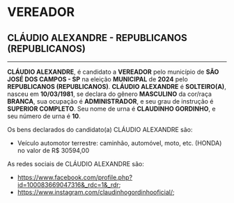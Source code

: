 # VEREADOR
## CLÁUDIO ALEXANDRE - REPUBLICANOS (REPUBLICANOS)
---
**CLÁUDIO ALEXANDRE**, é candidato a **VEREADOR** pelo município de **SÃO JOSÉ DOS CAMPOS - SP** na eleição **MUNICIPAL** de **2024** pelo **REPUBLICANOS (REPUBLICANOS)**.
**CLÁUDIO ALEXANDRE** é **SOLTEIRO(A)**, nasceu em **10/03/1981**, se declara do gênero **MASCULINO** da cor/raça **BRANCA**, sua ocupação é **ADMINISTRADOR**, e seu grau de instrução é **SUPERIOR COMPLETO**.
Seu nome de urna é **CLAUDINHO GORDINHO**, e seu número de urna é **10**.

Os bens declarados do candidato(a) CLÁUDIO ALEXANDRE são: 
- Veículo automotor terrestre: caminhão, automóvel, moto, etc. (HONDA) no valor de R$ 30594,00

As redes sociais de CLÁUDIO ALEXANDRE são:
-  https://www.facebook.com/profile.php?id=100083669047316&_rdc=1&_rdr;
-  https://www.instagram.com/claudinhogordinhooficial/;
